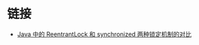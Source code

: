 # 链接

- [Java 中的 ReentrantLock 和 synchronized 两种锁定机制的对比](http://my.eoe.cn/niunaixiaoshu/archive/5227.html)
